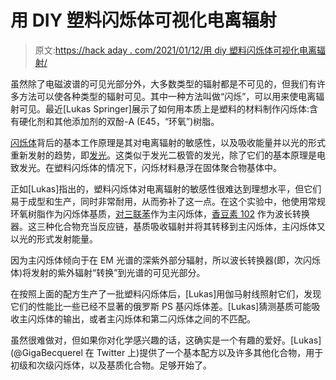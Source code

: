 # 用 DIY 塑料闪烁体可视化电离辐射

> 原文:[https://hack aday . com/2021/01/12/用 diy 塑料闪烁体可视化电离辐射/](https://hackaday.com/2021/01/12/visualizing-ionizing-radiation-with-diy-plastic-scintillators/)

虽然除了电磁波谱的可见光部分外，大多数类型的辐射都是不可见的，但我们有许多方法可以使各种类型的辐射可见。其中一种方法叫做“闪烁”，可以用来使电离辐射可见。最近[Lukas Springer]展示了如何用本质上是塑料的材料制作闪烁体:含有硬化剂和其他添加剂的双酚-A (E45，“环氧”)树脂。

[闪烁体](https://en.wikipedia.org/wiki/Scintillator)背后的基本工作原理是其对电离辐射的敏感性，以及吸收能量并以光的形式重新发射的趋势，即[发光](https://en.wikipedia.org/wiki/Luminescence)。这类似于发光二极管的发光，除了它们的基本原理是电致发光。在塑料闪烁体的情况下，闪烁材料悬浮在固体聚合物基体中。

正如[Lukas]指出的，塑料闪烁体对电离辐射的敏感性很难达到理想水平，但它们易于成型和生产，同时非常耐用，从而弥补了这一点。在这个实验中，他使用常规环氧树脂作为闪烁体基质，[对三联苯](https://pubchem.ncbi.nlm.nih.gov/compound/p-Terphenyl)作为主闪烁体，[香豆素 102](https://pubchem.ncbi.nlm.nih.gov/compound/Coumarin-102) 作为波长转换器。这三种化合物充当反应链，基质吸收辐射并将其转移到主闪烁体，主闪烁体又以光的形式发射能量。

因为主闪烁体倾向于在 EM 光谱的深紫外部分辐射，所以波长转换器(即，次闪烁体)将发射的紫外辐射“转换”到光谱的可见光部分。

在按照上面的配方生产了一批塑料闪烁体后，[Lukas]用伽马射线照射它们，发现它们的性能比一些已经不显著的俄罗斯 PS 基闪烁体差。[Lukas]猜测基质可能吸收主闪烁体的输出，或者主闪烁体和第二闪烁体之间的不匹配。

虽然很难做对，但如果你对化学感兴趣的话，这确实是一个有趣的爱好。[Lukas] (@GigaBecquerel 在 Twitter 上)提供了一个基本配方以及许多其他化合物，用于初级和次级闪烁体，以及基质化合物。足够开始了。